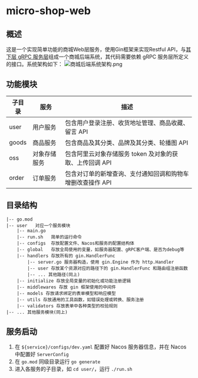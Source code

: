# micro-shop-web
## 概述
这是一个实现简单功能的商城Web层服务，使用Gin框架来实现Restful API，与[其下层 gRPC 服务层](https://github.com/Yifangmo/micro-shop-services)组成一个商城后端系统，其代码需要依赖 gRPC 服务层所定义的接口。系统架构如下：
![商城后端系统架构.png](https://s2.loli.net/2023/11/07/FvBnQXA8Ob2DzWk.png)

## 功能模块
| 子目录 | 服务 | 描述 |
| ---  | ---- | ---- |
| user | 用户服务 | 包含用户登录注册、收货地址管理、商品收藏、留言 API |
| goods | 商品服务 | 包含商品及其分类、品牌及其分类、轮播图 API |
| oss | 对象存储服务 | 包含阿里云对象存储服务 token 及对象的获取、上传回调 API|
| order  | 订单服务 | 包含对订单的新增查询、支付通知回调和购物车增删改查操作 API |

## 目录结构
    |-- go.mod
    |-- user   对应一个服务模块
        |-- main.go
        |-- run.sh   简单的运行命令
        |-- configs  存放配置文件、Nacos和服务的配置结构体
        |-- global   存放全局使用的变量，如服务器配置、gRPC客户端、是否为debug等
        |-- handlers 存放所有的 gin.HandlerFunc
            |-- server.go 服务器构造，使用 gin.Engine 作为 http.Handler
            |-- user 存放某个资源对应的路径下的 gin.HandlerFunc 和路由组注册函数
            |-- ... 其他路径(同上)
        |-- initialize 存放全局变量的初始化或功能注册逻辑
        |-- middlewares 存放 gin 框架使用的中间件
        |-- models 存放请求绑定的表单模型和响应模型
        |-- utils 存放通用的工具函数，如错误处理或转换、服务注册
        |-- validators 存放表单中各种类型的校验规则
    |-- ... 其他服务模块(同上)

## 服务启动
1. 在 `${service}/configs/dev.yaml` 配置好 Nacos 服务器信息，并在 Nacos 中配置好 `ServerConfig`
2. 在 `go.mod` 同级目录运行 `go generate`
3. 进入各服务的子目录，如 `cd user/`，运行 `./run.sh`
